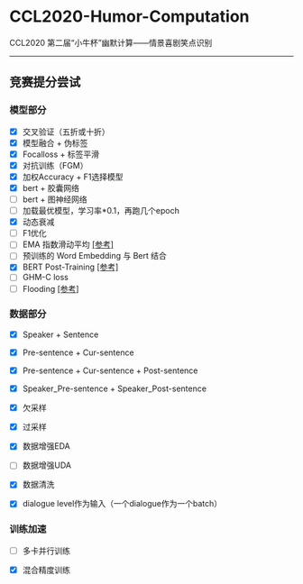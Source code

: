 # CCL2020-Humor-Computation
CCL2020 第二届“小牛杯”幽默计算——情景喜剧笑点识别

---------------

## 竞赛提分尝试

### 模型部分

- [x] 交叉验证（五折或十折）
- [x] 模型融合 + 伪标签
- [x] Focalloss + 标签平滑
- [x] 对抗训练（FGM）
- [x] 加权Accuracy + F1选择模型
- [x] bert + 胶囊网络
- [ ] bert + 图神经网络
- [ ] 加载最优模型，学习率*0.1，再跑几个epoch
- [x] 动态衰减
- [ ] F1优化
- [ ] EMA 指数滑动平均 [[参考]](https://zhuanlan.zhihu.com/p/51672655?utm_source=wechat_session&utm_medium=social&utm_oi=602621868809916416)
- [ ] 预训练的 Word Embedding 与 Bert 结合
- [x] BERT Post-Training [[参考]](https://github.com/howardhsu/BERT-for-RRC-ABSA)
- [ ] GHM-C loss
- [ ] Flooding [[参考]](https://mp.weixin.qq.com/s/GpwEu8jTv46LiF6dQeJMQQ)

### 数据部分 

- [x] Speaker + Sentence
- [x] Pre-sentence + Cur-sentence
- [x] Pre-sentence + Cur-sentence + Post-sentence
- [x] Speaker_Pre-sentence + Speaker_Post-sentence
- [x] 欠采样
- [x] 过采样
- [x] 数据增强EDA
- [ ] 数据增强UDA
- [x] 数据清洗
- [x] dialogue level作为输入（一个dialogue作为一个batch）



### 训练加速

- [ ] 多卡并行训练
- [x] 混合精度训练

